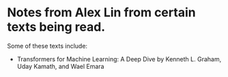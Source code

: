 # Notes from Alex Lin from certain texts being read.

Some of these texts include:

- Transformers for Machine Learning: A Deep Dive by Kenneth L. Graham, Uday Kamath, and Wael Emara
